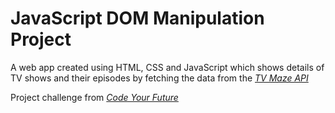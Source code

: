 # JavaScript DOM Manipulation Project

A web app created using HTML, CSS and JavaScript which shows details of TV shows and their episodes by fetching the data from the [*TV Maze API*](https://www.tvmaze.com/api)


Project challenge from [*Code Your Future*](https://syllabus.codeyourfuture.io/js-core-3/tv-show-dom-project/readme)


